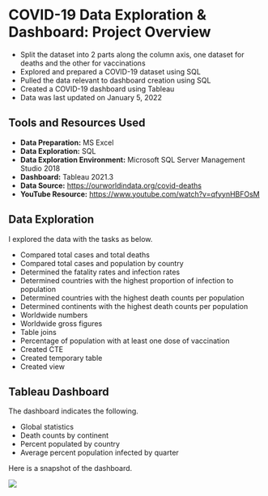 # COVID-19 Data Exploration & Dashboard: Project Overview
* Split the dataset into 2 parts along the column axis, one dataset for deaths and the other for vaccinations
* Explored and prepared a COVID-19 dataset using SQL
* Pulled the data relevant to dashboard creation using SQL
* Created a COVID-19 dashboard using Tableau
* Data was last updated on January 5, 2022

## Tools and Resources Used
* **Data Preparation:** MS Excel  
* **Data Exploration:** SQL  
* **Data Exploration Environment:** Microsoft SQL Server Management Studio 2018  
* **Dashboard:** Tableau 2021.3
* **Data Source:** https://ourworldindata.org/covid-deaths  
* **YouTube Resource:** https://www.youtube.com/watch?v=qfyynHBFOsM  

## Data Exploration
I explored the data with the tasks as below.
* Compared total cases and total deaths
* Compared total cases and population by country
* Determined the fatality rates and infection rates
* Determined countries with the highest proportion of infection to population
* Determined countries with the highest death counts per population
* Determined continents with the highest death counts per population
* Worldwide numbers
* Worldwide gross figures
* Table joins
* Percentage of population with at least one dose of vaccination
* Created CTE
* Created temporary table
* Created view

## Tableau Dashboard
The dashboard indicates the following.
* Global statistics
* Death counts by continent
* Percent populated by country
* Average percent population infected by quarter

Here is a snapshot of the dashboard.

![](https://github.com/pranavjoshi-hub/covid19-data-exploration-and-dashboard/blob/main/images/dashboard.PNG)
